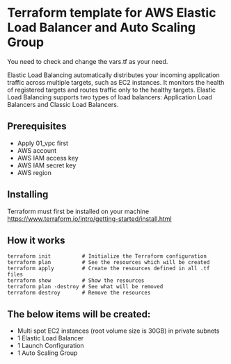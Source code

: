 # Terraform template for AWS Elastic Load Balancer and Auto Scaling Group
You need to check and change the vars.tf as your need.

Elastic Load Balancing automatically distributes your incoming application traffic across multiple targets, such as EC2 instances. It monitors the health of registered targets and routes traffic only to the healthy targets. Elastic Load Balancing supports two types of load balancers: Application Load Balancers and Classic Load Balancers.

## Prerequisites
- Apply 01_vpc first
- AWS account
- AWS IAM access key
- AWS IAM secret key
- AWS region

## Installing
Terraform must first be installed on your machine
https://www.terraform.io/intro/getting-started/install.html

## How it works
```
terraform init          # Initialize the Terraform configuration
terraform plan          # See the resources which will be created
terraform apply         # Create the resources defined in all .tf files
terraform show          # Show the resources
terraform plan -destroy # See what will be removed
terraform destroy       # Remove the resources
```

## The below items will be created:
- Multi spot EC2 instances (root volume size is 30GB) in private subnets
- 1 Elastic Load Balancer
- 1 Launch Configuration
- 1 Auto Scaling Group